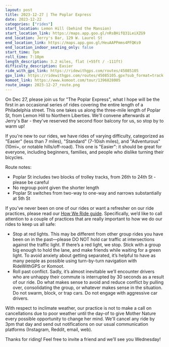 ```yaml
---
layout: post
title: 2023-12-27 | The Poplar Express
date: 2023-12-22
categories: ["rides"]
start_location: Lemon Hill (behind the Mansion)
start_location_link: https://maps.app.goo.gl/nRsBHifQ31LeiXZG9
end_location: Jerry's Bar, 129 W. Laurel St
end_location_link: https://maps.app.goo.gl/HeuAAPPmms4PFQKs9
end_location_indoor_seating_only: false
start_time: 7pm
roll_time: 7:10pm
length_description: 3.2 miles, flat (+55ft / -111ft)
difficulty_description: Easier
ride_with_gps_link: https://ridewithgps.com/routes/45085105
gpx_link: https://ridewithgps.com/routes/45085105.gpx?sub_format=track
komoot_link: https://www.komoot.com/tour/1396828005
route_image: 2023-12-27_route.png
---
```


On Dec 27, please join us for "The Poplar Express", what I hope will be the first in an occasional series of rides covering the entire length of a Philadelphia street. This one takes us along the three-mile length of Poplar St, from Lemon Hill to Northern Liberties. We'll convene afterwards at Jerry's Bar - they've reserved the second floor balcony for us, so stop by to warm up!

If you're new to our rides, we have rides of varying difficulty, categorized as "Easier" (less than 7 miles), "Standard" (7-10ish miles), and "Adventurous" (10mi+, or notable hills/off-road). This one is "Easier": it should be great for everyone, including beginners, families, and people who dislike turning their bicycles.

Route notes:
* Poplar St includes two blocks of trolley tracks, from 26th to 24th St - please be careful
* No regroup point given the shorter length
* Poplar St switches from two-way to one-way and narrows substantially at 5th St

If you’ve never been on one of our rides or want a refresher on our ride practices, please read our [How We Ride guide](https://wednightrides.org/how-we-ride/). Specifically, we’d like to call attention to a couple of practices that are really important to how we do our rides to keep us all safe:
 
* Stop at red lights. This may be different from other group rides you have been on in the past—please DO NOT hold car traffic at intersections against the traffic light. If there’s a red light, we stop. Stick with a group big enough to hold the lane, and make friends while waiting for a green light. To avoid anxiety about getting separated, it’s helpful to have as many people as possible using turn-by-turn navigation with RideWithGPS or Komoot.
* Roll past conflict. Sadly, it’s almost inevitable we’ll encounter drivers who are unhappy their commute is interrupted by 30 seconds as a result of our ride. Do what makes sense to avoid and reduce conflict by pulling over, consolidating the group, or whatever makes sense in the situation. Do not swarm, block, or trap cars. Do not engage with aggressive car drivers.

With respect to inclimate weather, our practice is not to make a call on cancellations due to poor weather until the day-of to give Mother Nature every possible opportunity to change her mind. We'll cancel any ride by 3pm that day and send out notifications on our usual communication platforms (Instagram, Reddit, email, web). 

Thanks for riding! Feel free to invite a friend and we’ll see you Wednesday!
